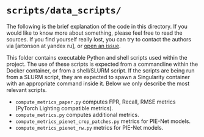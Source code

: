# `scripts/data_scripts/`

The following is the brief explanation of the code in this directory. 
If you would like to know more about something, please feel free to read 
the sources.
If you find yourself really lost, you can try to contact the authors 
via [artonson at yandex ru], or [open an issue](https://github.com/artonson/def/issues/new).

This folder contains executable Python and shell scripts used within the project.
The use of these scripts is expected from a commandline within the Docker container,
or from a shell/SLURM script.
If the scripts are being run from a SLURM script, they are expected to spawn 
a Singularity container with an appropriate command inside it. 
Below we only describe the most relevant scripts.

 * `compute_metrics_paper.py` computes FPR, Recall, RMSE metrics (PyTorch Lighting 
compatible metrics). 
 * `compute_metrics.py` computes additional metrics.
 * `compute_metrics_pienet_crop_patches.py` metrics for PIE-Net models. 
 * `compute_metrics_pienet_rw.py` metrics for PIE-Net models. 
 